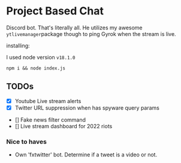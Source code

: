 # Project Based Chat
Discord bot. That's literally all. He utilizes my awesome `ytlivemanager`package though to ping Gyrok when the stream is live.


installing:

I used node version `v18.1.0`

`npm i && node index.js`



## TODOs
- [x] Youtube Live stream alerts
- [x] Twitter URL suppression when has spyware query params
- [] Fake news filter command
- [] Live stream dashboard for 2022 riots

### Nice to haves
- Own 'fxtwitter' bot. Determine if a tweet is a video or not.
